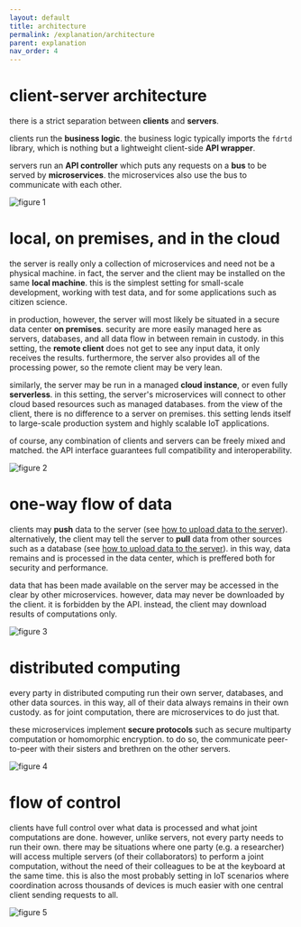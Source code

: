 ```yaml
---
layout: default
title: architecture
permalink: /explanation/architecture
parent: explanation
nav_order: 4
---
```


# client-server architecture

there is a strict separation between **clients** and **servers**.

clients run the **business logic**. the business logic typically imports the `fdrtd` library,
which is nothing but a lightweight client-side **API wrapper**.

servers run an **API controller** which puts any requests on a **bus** to be served by **microservices**.
the microservices also use the bus to communicate with each other.

![figure 1](/docs/assets/img/1_2_1_client_server.png "figure 1 // client-server architecture")


# local, on premises, and in the cloud

the server is really only a collection of microservices and need not be a physical machine.
in fact, the server and the client may be installed on the same **local machine**.
this is the simplest setting for small-scale development, working with test data,
and for some applications such as citizen science.

in production, however, the server will most likely be situated in a secure data center **on premises**.
security are more easily managed here as servers, databases, and all data flow in between remain in custody.
in this setting, the **remote client** does not get to see any input data, it only receives the results.
furthermore, the server also provides all of the processing power, so the remote client may be very lean.

similarly, the server may be run in a managed **cloud instance**, or even fully **serverless**.
in this setting, the server's microservices will connect to other cloud based resources such as
managed databases. from the view of the client, there is no difference to a server on premises.
this setting lends itself to large-scale production system and highly scalable IoT applications.

of course, any combination of clients and servers can be freely mixed and matched.
the API interface guarantees full compatibility and interoperability.

![figure 2](/docs/assets/img/1_2_2_local_onpremises_cloud.png "figure 2 // local, on premises, or in the cloud")


# one-way flow of data

clients may **push** data to the server (see [how to upload data to the server](/docs/how_to/upload_data)).
alternatively, the client may tell the server to **pull** data from other sources such as a database
(see [how to upload data to the server](/docs/how_to/upload_data)). in this way, data remains and is
processed in the data center, which is preffered both for security and performance.

data that has been made available on the server may be accessed in the clear by other microservices.
however, data may never be downloaded by the client. it is forbidden by the API. instead, the client
may download results of computations only.

![figure 3](/docs/assets/img/1_2_3_one_way_flow_of_data.png "figure 3 // one-way flow of data")


# distributed computing

every party in distributed computing run their own server, databases, and other data sources.
in this way, all of their data always remains in their own custody. as for joint computation,
there are microservices to do just that.

these microservices implement **secure protocols** such as secure multiparty computation or
homomorphic encryption. to do so, the communicate peer-to-peer with their sisters and brethren
on the other servers.

![figure 4](/docs/assets/img/1_2_4_distributed_computing.png "figure 4 // distributed computing")

# flow of control

clients have full control over what data is processed and what joint computations are done.
however, unlike servers, not every party needs to run their own. there may be situations
where one party (e.g. a researcher) will access multiple servers (of their collaborators)
to perform a joint computation, without the need of their colleagues to be at the keyboard
at the same time. this is also the most probably setting in IoT scenarios where coordination
across thousands of devices is much easier with one central client sending requests to all.

![figure 5](/docs/assets/img/1_2_5_flow_of_control.png "figure 5 // flow of control")


